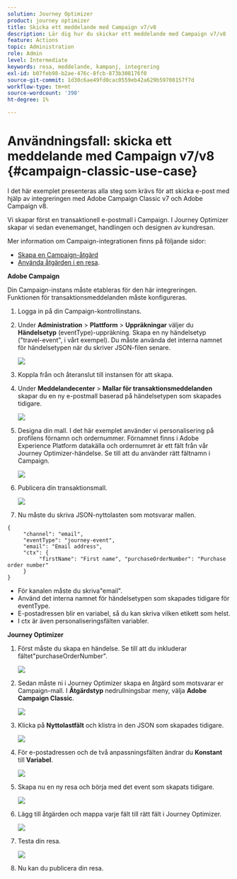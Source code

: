 ```yaml
---
solution: Journey Optimizer
product: journey optimizer
title: Skicka ett meddelande med Campaign v7/v8
description: Lär dig hur du skickar ett meddelande med Campaign v7/v8
feature: Actions
topic: Administration
role: Admin
level: Intermediate
keywords: resa, meddelande, kampanj, integrering
exl-id: b07feb98-b2ae-476c-8fcb-873b308176f0
source-git-commit: 1d30c6ae49fd0cac0559eb42a629b59708157f7d
workflow-type: tm+mt
source-wordcount: '398'
ht-degree: 1%

---
```


# Användningsfall: skicka ett meddelande med Campaign v7/v8 {#campaign-classic-use-case}

I det här exemplet presenteras alla steg som krävs för att skicka e-post med hjälp av integreringen med Adobe Campaign Classic v7 och Adobe Campaign v8.

Vi skapar först en transaktionell e-postmall i Campaign. I Journey Optimizer skapar vi sedan evenemanget, handlingen och designen av kundresan.

Mer information om Campaign-integrationen finns på följande sidor:

* [Skapa en Campaign-åtgärd](../action/acc-action.md)
* [Använda åtgärden i en resa](../building-journeys/using-adobe-campaign-classic.md).

**Adobe Campaign**

Din Campaign-instans måste etableras för den här integreringen. Funktionen för transaktionsmeddelanden måste konfigureras.

1. Logga in på din Campaign-kontrollinstans.

1. Under **Administration** > **Plattform** > **Uppräkningar** väljer du **Händelsetyp** (eventType)-uppräkning. Skapa en ny händelsetyp (&quot;travel-event&quot;, i vårt exempel). Du måste använda det interna namnet för händelsetypen när du skriver JSON-filen senare.

   ![](assets/accintegration-uc-1.png)

1. Koppla från och återanslut till instansen för att skapa.

1. Under **Meddelandecenter** > **Mallar för transaktionsmeddelanden** skapar du en ny e-postmall baserad på händelsetypen som skapades tidigare.

   ![](assets/accintegration-uc-2.png)

1. Designa din mall. I det här exemplet använder vi personalisering på profilens förnamn och ordernummer. Förnamnet finns i Adobe Experience Platform datakälla och ordernumret är ett fält från vår Journey Optimizer-händelse. Se till att du använder rätt fältnamn i Campaign.

   ![](assets/accintegration-uc-3.png)

1. Publicera din transaktionsmall.

   ![](assets/accintegration-uc-4.png)

1. Nu måste du skriva JSON-nyttolasten som motsvarar mallen.

```
{
     "channel": "email",
     "eventType": "journey-event",
     "email": "Email address",
     "ctx": {
          "firstName": "First name", "purchaseOrderNumber": "Purchase order number"
     }
}
```

* För kanalen måste du skriva&quot;email&quot;.
* Använd det interna namnet för händelsetypen som skapades tidigare för eventType.
* E-postadressen blir en variabel, så du kan skriva vilken etikett som helst.
* I ctx är även personaliseringsfälten variabler.

**Journey Optimizer**

1. Först måste du skapa en händelse. Se till att du inkluderar fältet&quot;purchaseOrderNumber&quot;.

   ![](assets/accintegration-uc-5.png)

1. Sedan måste ni i Journey Optimizer skapa en åtgärd som motsvarar er Campaign-mall. I **Åtgärdstyp** nedrullningsbar meny, välja **Adobe Campaign Classic**.

   ![](assets/accintegration-uc-6.png)

1. Klicka på **Nyttolastfält** och klistra in den JSON som skapades tidigare.

   ![](assets/accintegration-uc-7.png)

1. För e-postadressen och de två anpassningsfälten ändrar du **Konstant** till **Variabel**.

   ![](assets/accintegration-uc-8.png)

1. Skapa nu en ny resa och börja med det event som skapats tidigare.

   ![](assets/accintegration-uc-9.png)

1. Lägg till åtgärden och mappa varje fält till rätt fält i Journey Optimizer.

   ![](assets/accintegration-uc-10.png)

1. Testa din resa.

   ![](assets/accintegration-uc-11.png)

1. Nu kan du publicera din resa.
